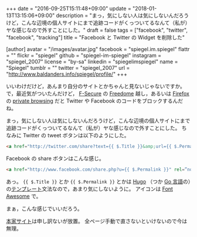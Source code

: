 +++
date = "2016-09-25T15:11:48+09:00"
update = "2018-01-13T13:15:06+09:00"
description = "まっ，気にしない人は気にしないんだろうけど，こんな辺境の個人サイトにまで追跡コードがくっついてるなんて（私が）ヤな感じなので外すことにした。"
draft = false
tags = ["facebook", "twitter", "facebook", "tracking"]
title = "Facebook と Twitter の Widget を削除した"

[author]
  avatar = "/images/avatar.jpg"
  facebook = "spiegel.im.spiegel"
  flattr = ""
  flickr = "spiegel"
  github = "spiegel-im-spiegel"
  instagram = "spiegel_2007"
  license = "by-sa"
  linkedin = "spiegelimspiegel"
  name = "Spiegel"
  tumblr = ""
  twitter = "spiegel_2007"
  url = "http://www.baldanders.info/spiegel/profile/"
+++

いいわけだけど，あんまり自分のサイトとかちゃんと見ないじゃないですか。
で，最近気がついたんだけど， [F-Secure](https://www.f-secure.com/) の [Freedome](https://www.f-secure.com/freedome) 越し，あるいは [Firefox](https://www.mozilla.org/firefox/) の [private browsing](https://support.mozilla.org/kb/private-browsing-use-firefox-without-history) だと Twitter や Facebook のコードをブロックするんだね。

まっ，気にしない人は気にしないんだろうけど，こんな辺境の個人サイトにまで追跡コードがくっついてるなんて（私が）ヤな感じなので外すことにした。
ちなみに Twitter の tweet ボタンは以下のようにした。

```html
<a href="http://twitter.com/share?text={{ $.Title }}&amp;url={{ $.Permalink }}" rel=”nofollow” target="_blank"><i class="fab fa-twitter-square fa-2x" aria-hidden="true"></i></a>
```

Facebook の share ボタンはこんな感じ。

```html
<a href="http://www.facebook.com/share.php?u={{ $.Permalink }}" rel=”nofollow” target="_blank"><i class="fab fa-facebook-square fa-2x" aria-hidden="true"></i></a>
```

あっ。
`{{ $.Title }}` とか `{{ $.Permalink }}` とかは [Hugo] （つか [Go 言語]の）の[テンプレート](https://golang.org/pkg/text/template/ "template - The Go Programming Language")文法なので，あまり気にしないように。
アイコンは [Font Awesome](https://fortawesome.github.io/Font-Awesome/ "Font Awesome, the iconic font and CSS toolkit") で。

まぁ，こんな感じでいいだろう。

[本家サイト](http://www.baldanders.info/ "Baldanders.info")は申し訳ないが放置。
全ページ手動で直さないといけないので今は無理。

[Hugo]: https://gohugo.io/ "The world’s fastest framework for building websites | Hugo"
[Go 言語]: https://golang.org/ "The Go Programming Language"
